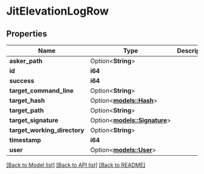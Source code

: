 # JitElevationLogRow

## Properties

Name | Type | Description | Notes
------------ | ------------- | ------------- | -------------
**asker_path** | Option<**String**> |  | [optional]
**id** | **i64** |  | 
**success** | **i64** |  | 
**target_command_line** | Option<**String**> |  | [optional]
**target_hash** | Option<[**models::Hash**](Hash.md)> |  | [optional]
**target_path** | Option<**String**> |  | [optional]
**target_signature** | Option<[**models::Signature**](Signature.md)> |  | [optional]
**target_working_directory** | Option<**String**> |  | [optional]
**timestamp** | **i64** |  | 
**user** | Option<[**models::User**](User.md)> |  | [optional]

[[Back to Model list]](../README.md#documentation-for-models) [[Back to API list]](../README.md#documentation-for-api-endpoints) [[Back to README]](../README.md)


